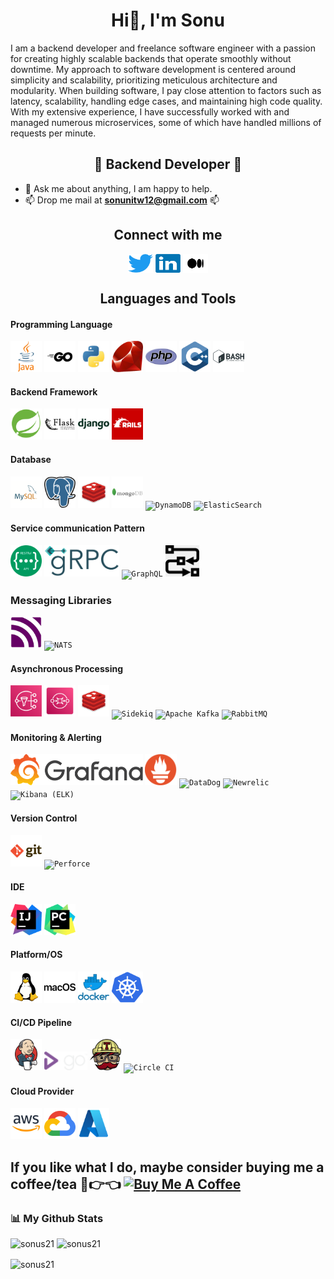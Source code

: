 <h1 align="center">Hi🤝, I'm Sonu</h1>
<p>I am a backend developer and freelance software engineer with a passion for creating highly scalable backends that operate smoothly without downtime.
My approach to software development is centered around simplicity and scalability, prioritizing meticulous architecture and modularity.
When building software, I pay close attention to factors such as latency, scalability, handling edge cases, and maintaining high code quality. 
With my extensive experience, I have successfully worked with and managed numerous microservices, some of which have handled millions of requests per minute.
</p>

<h2 align="center">🌱 Backend Developer 🌱</h2>

- 💬 Ask me about anything, I am happy to help.
- 📫 Drop me mail at **sonunitw12@gmail.com** 📫


<h2 align="center">Connect with me</h2>
<p align="center">
<a href="https://twitter.com/_sonus21" target="blank"><img align="center" src="https://raw.githubusercontent.com/sonus21/sonus21/master/assets/twitter.svg" alt="Sonu's Twitter" height="30" width="40" /></a>
<a href="https://www.linkedin.com/in/sonus21" target="blank"><img align="center" src="https://raw.githubusercontent.com/sonus21/sonus21/master/assets/linkedin.png" alt="Sonu's LinkedIn" height="30" width="40" /></a>
<a href="https://sonus21.medium.com" target="blank"><img align="center" src="https://raw.githubusercontent.com/Medium/medium-logos/master/03_Symbol/01_Black/PNG/RGB/Medium-Symbol-Black-RGB%401x.png" alt="Sonu's Medium Blog" height="30" width="40" /></a>
</p>

<h2 align="center">Languages and Tools</h2>

#### Programming Language
<code><img height="50" alt="Java" src="https://raw.githubusercontent.com/github/explore/80688e429a7d4ef2fca1e82350fe8e3517d3494d/topics/java/java.png"></code>
<code><img height="50" alt="Go" src="https://raw.githubusercontent.com/github/explore/80688e429a7d4ef2fca1e82350fe8e3517d3494d/topics/go/go.png"></code>
<code><img height="50" alt="Python" src="https://raw.githubusercontent.com/github/explore/80688e429a7d4ef2fca1e82350fe8e3517d3494d/topics/python/python.png"></code>
<code><img height="50" alt="Ruby" src="https://raw.githubusercontent.com/github/explore/80688e429a7d4ef2fca1e82350fe8e3517d3494d/topics/ruby/ruby.png"></code>
<code><img height="50" alt="PHP" src="https://raw.githubusercontent.com/github/explore/80688e429a7d4ef2fca1e82350fe8e3517d3494d/topics/php/php.png"></code>
<code><img height="50" alt="CPP" src="https://raw.githubusercontent.com/github/explore/80688e429a7d4ef2fca1e82350fe8e3517d3494d/topics/cpp/cpp.png"></code>
<code><img height="50" alt="Bash" src="https://raw.githubusercontent.com/github/explore/80688e429a7d4ef2fca1e82350fe8e3517d3494d/topics/bash/bash.png"></code>

#### Backend Framework
<code><img height="50" alt="Spring Boot" src="https://raw.githubusercontent.com/github/explore/80688e429a7d4ef2fca1e82350fe8e3517d3494d/topics/spring-boot/spring-boot.png"></code>
<code><img height="50" alt="Flask" src="https://raw.githubusercontent.com/github/explore/80688e429a7d4ef2fca1e82350fe8e3517d3494d/topics/flask/flask.png"></code>
<code><img height="50" alt="Django" src="https://raw.githubusercontent.com/github/explore/80688e429a7d4ef2fca1e82350fe8e3517d3494d/topics/django/django.png"></code>
<code><img height="50" alt="Rails" src="https://raw.githubusercontent.com/github/explore/80688e429a7d4ef2fca1e82350fe8e3517d3494d/topics/rails/rails.png"></code>

#### Database
<code><img height="50" alt="MySQL" src="https://raw.githubusercontent.com/github/explore/80688e429a7d4ef2fca1e82350fe8e3517d3494d/topics/mysql/mysql.png"></code>
<code><img height="50" alt="PostgreSQL" src="https://raw.githubusercontent.com/github/explore/80688e429a7d4ef2fca1e82350fe8e3517d3494d/topics/postgresql/postgresql.png"></code>
<code><img height="50" alt="Redis" src="https://raw.githubusercontent.com/github/explore/80688e429a7d4ef2fca1e82350fe8e3517d3494d/topics/redis/redis.png"></code>
<code><img height="50" alt="MongoDB" src="https://raw.githubusercontent.com/github/explore/80688e429a7d4ef2fca1e82350fe8e3517d3494d/topics/mongodb/mongodb.png"></code>
<code><img height="50" alt="DynamoDB" src="https://upload.wikimedia.org/wikipedia/commons/f/fd/DynamoDB.png"></code>
<code><img height="50" alt="ElasticSearch" src="https://upload.wikimedia.org/wikipedia/commons/thumb/f/f4/Elasticsearch_logo.svg/480px-Elasticsearch_logo.svg.png"></code>

#### Service communication Pattern
<code><img height="50" alt="RESTful API" src="https://raw.githubusercontent.com/sonus21/sonus21/master/assets/rest-api.jpg"></code>
<code><img height="50" alt="gRPC" src="https://raw.githubusercontent.com/sonus21/sonus21/master/assets/grpc.png"></code>
<code><img height="50" alt="GraphQL" src="https://upload.wikimedia.org/wikipedia/commons/1/17/GraphQL_Logo.svg"></code>
<code><img height="50" alt="Event Driven" src="https://raw.githubusercontent.com/sonus21/sonus21/master/assets/event-driven.png"></code>

### Messaging Libraries
<code><img height="50" alt="MQTT" src="https://raw.githubusercontent.com/github/explore/6afe2c43768e7ef1e252839a1f1c12b730faa007/topics/mqtt/mqtt.png"></code>
<code><img height="50" alt="NATS" src="https://raw.githubusercontent.com/nats-io/nats-server/8415f609d78cf8a1b2d938c7bce7f54fafe57267/logos/nats-horizontal-color.png"></code>

#### Asynchronous Processing 
<code><img height="50" alt="SNS" src="https://raw.githubusercontent.com/sonus21/sonus21/master/assets/sns.svg"></code>
<code><img height="50" alt="SQS" src="https://raw.githubusercontent.com/sonus21/sonus21/master/assets/sqs.png"></code>
<code><img height="50" alt="Redis" src="https://raw.githubusercontent.com/github/explore/80688e429a7d4ef2fca1e82350fe8e3517d3494d/topics/redis/redis.png"></code>
<code><img height="50" alt="Sidekiq" src="https://repository-images.githubusercontent.com/3195124/9c297005-12fc-49fd-853e-67bba879a6f2"></code>
<code><img height="50" alt="Apache Kafka" src="https://upload.wikimedia.org/wikipedia/commons/thumb/0/05/Apache_kafka.svg/128px-Apache_kafka.svg.png"></code>
<code><img height="50" alt="RabbitMQ" src="https://upload.wikimedia.org/wikipedia/commons/7/71/RabbitMQ_logo.svg"></code>

#### Monitoring & Alerting
<code><img height="50" alt="Grafana" src="https://raw.githubusercontent.com/grafana/grafana/75c1b73064382a3364e1dde5101a3ff7934646f6/docs/logo-horizontal.png"></code>
<code><img height="50" alt="Promotheus" src="https://raw.githubusercontent.com/prometheus/prometheus/bfd320e1866bd8d9e58654d2e6ff87e79b01621f/documentation/images/prometheus-logo.svg"></code>
<code><img height="50" alt="DataDog" src="https://avatars.githubusercontent.com/u/365230?s=200&v=4"></code>
<code><img height="50" alt="Newrelic" src="https://avatars.githubusercontent.com/u/31739?s=200&v=4"></code>
<code><img height="50" alt="Kibana (ELK)" src="https://static-www.elastic.co/v3/assets/bltefdd0b53724fa2ce/blt4466841eed0bf232/5d082a5e97f2babb5af907ee/logo-kibana-32-color.svg"></code>

#### Version Control
<code><img height="50" alt="Git" src="https://raw.githubusercontent.com/github/explore/80688e429a7d4ef2fca1e82350fe8e3517d3494d/topics/git/git.png"></code>
<code><img height="30" alt="Perforce" src="https://upload.wikimedia.org/wikipedia/en/thumb/8/80/Perforce-Software-Logo.png/440px-Perforce-Software-Logo.png"></code>

#### IDE
<code><img height="50" alt="Intellij Idea" src="https://raw.githubusercontent.com/github/explore/caa262eeb858e81282d6f651d6eef1f8730b54ba/topics/intellij-idea/intellij-idea.png"></code>
<code><img height="50" alt="Pycharm" src="https://raw.githubusercontent.com/github/explore/d8574c7bce27faa27fb879bca56dfe351ee66efd/topics/pycharm/pycharm.png"></code>

#### Platform/OS
<code><img height="50" alt="Linux" src="https://raw.githubusercontent.com/github/explore/80688e429a7d4ef2fca1e82350fe8e3517d3494d/topics/linux/linux.png"></code>
<code><img height="50" alt="MacOS" src="https://raw.githubusercontent.com/github/explore/868696fc547869eb5de5add3b3695abdd43bb9dc/topics/macos/macos.png"></code>
<code><img height="50" alt="Docker" src="https://raw.githubusercontent.com/github/explore/80688e429a7d4ef2fca1e82350fe8e3517d3494d/topics/docker/docker.png"></code>
<code><img height="50" alt="Kubernetes" src="https://raw.githubusercontent.com/github/explore/01ea2a586e5da744792d0ccfce2f68b861f29301/topics/kubernetes/kubernetes.png"></code>

#### CI/CD Pipeline
<code><img height="50" alt="Jenkins" src="https://raw.githubusercontent.com/github/explore/4546263bd5739353083c33dada43f8f31e7d1fd6/topics/jenkins/jenkins.png"></code>
<code><img height="30" alt="GoCD" src="https://raw.githubusercontent.com/gocd/gocd/master/server/src/main/webapp/static/images/logo_go.png"></code>
<code><img height="50" alt="Travis CI" src="https://raw.githubusercontent.com/travis-ci/travis-web/master/public/images/travis-mascot-150.png"></code>
<code><img height="50" alt="Circle CI" src="https://avatars.githubusercontent.com/u/1231870?s=200&v=4"></code>


#### Cloud Provider
<code><img height="50" alt="AWS" src="https://raw.githubusercontent.com/github/explore/80688e429a7d4ef2fca1e82350fe8e3517d3494d/topics/aws/aws.png"></code>
<code><img height="50" alt="Google" src="https://raw.githubusercontent.com/github/explore/08e8077e6cd7375c007c6fd6ac8cced5d7738494/topics/google-cloud/google-cloud.png"></code>
<code><img height="50" alt="Azure" src="https://raw.githubusercontent.com/github/explore/eaef8552d8b082ffafe2bfc8a5023d47da904aac/topics/azure/azure.png"></code>


<h2></h2>
<h2> If you like what I do, maybe consider buying me a coffee/tea 🥺👉👈 <a href="https://github.com/sponsors/sonus21?frequency=one-time&sponsor=sonus21" target="_blank"><img src="https://cdn.buymeacoffee.com/buttons/v2/default-red.png" alt="Buy Me A Coffee" width="150" ></a> </h2>

<h3> 📊 My Github Stats</h3>

<img height="200px" src="https://github-readme-stats.vercel.app/api/top-langs?username=sonus21&show_icons=true&locale=en&layout=compact&theme=dark&ring=FFB19A&hide_border=true&currStreakNum=F6A085&fire=F6A085&currStreakLabel=F6A085" alt="sonus21" />

<img height="200px" src="https://github-readme-stats.vercel.app/api?username=sonus21&show_icons=true&locale=en&theme=dark&ring=FFB19A&hide_border=true&currStreakNum=F6A085&fire=F6A085&currStreakLabel=F6A085" alt="sonus21" />

<p><img align="center" src="https://github-readme-streak-stats.herokuapp.com/?user=sonus21&theme=dark&ring=FFB19A&hide_border=true&currStreakNum=F6A085&fire=F6A085&currStreakLabel=F6A085" alt="sonus21" /></p>
